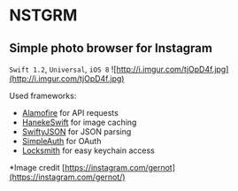 # NSTGRM
## Simple photo browser for Instagram
`Swift 1.2`, `Universal`, `iOS 8`
![http://i.imgur.com/tjOpD4f.jpg](http://i.imgur.com/tjOpD4f.jpg)

Used frameworks:
- [Alamofire](https://github.com/Alamofire/Alamofire) for API requests
- [HanekeSwift](https://github.com/Haneke/HanekeSwift) for image caching
- [SwiftyJSON](https://github.com/SwiftyJSON/SwiftyJSON) for JSON  parsing
- [SimpleAuth](https://github.com/calebd/SimpleAuth) for OAuth
- [Locksmith](https://github.com/matthewpalmer/Locksmith) for easy keychain access

*Image credit [https://instagram.com/gernot](https://instagram.com/gernot/)
